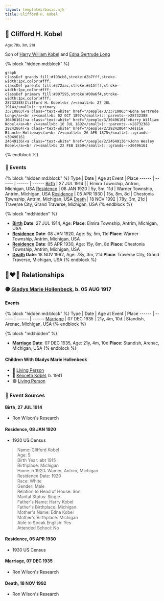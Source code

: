 ```yaml
---
layout: templates/basic.njk
title: Clifford H. Kobel
---
```

## 🔵 Clifford H. Kobel
<small>Age: 78y, 3m, 21d</small>

Son of [Harry William Kobel](/people/3/30496161) and [Edna Gertrude Long](/people/3/33710863)

{% block "hidden md:block" %}
```mermaid
graph
classDef grands fill:#193cb8,stroke:#2b7fff,stroke-width:1px,color:#fff;
classDef parents fill:#372aac,stroke:#615fff,stroke-width:1px,color:#fff;
classDef primary fill:#007595,stroke:#00a6f4,stroke-width:1px,color:#fff;
28732388(Clifford H. Kobel<br /><small>b: 27 JUL 1914</small>):::primary
33710863(<a class="text-white" href="/people/3/33710863">Edna Gertrude Long</a><br /><small>b: 02 OCT 1897</small>):::parents-->28732388
30496161(<a class="text-white" href="/people/3/30496161">Harry William Kobel</a><br /><small>b: 10 JUL 1892</small>):::parents-->28732388
29242864(<a class="text-white" href="/people/2/29242864">Jessie Blanche Holloway</a><br /><small>b: 26 APR 1875</small>):::grands-->30496161
24649136(<a class="text-white" href="/people/2/24649136">John Wesley Kobel</a><br /><small>b: 22 FEB 1869</small>):::grands-->30496161
```
{% endblock %}

### 📆 Events

{% block "hidden md:block" %}
Type | Date | Age at Event | Place
------ | ------ | ------ | ------
[Birth](#event-event-2) | 27 JUL 1914 |  | Elmira Township, Antrim, Michigan, USA
[Residence](#event-event-0) | 08 JAN 1920 | 5y, 5m, 11d | Warner Township, Antrim, Michigan, USA
[Residence](#event-event-1) | 05 APR 1930 | 15y, 8m, 8d | Chestonia Township, Antrim, Michigan, USA
[Death](#event-event-5) | 18 NOV 1992 | 78y, 3m, 21d | Traverse City, Grand Traverse, Michigan, USA
{% endblock %}

{% block "md:hidden" %}
- **[Birth](#event-event-2)**
**Date**: 27 JUL 1914, Age:
**Place**: Elmira Township, Antrim, Michigan, USA
- **[Residence](#event-event-0)**
**Date**: 08 JAN 1920, Age: 5y, 5m, 11d
**Place**: Warner Township, Antrim, Michigan, USA
- **[Residence](#event-event-1)**
**Date**: 05 APR 1930, Age: 15y, 8m, 8d
**Place**: Chestonia Township, Antrim, Michigan, USA
- **[Death](#event-event-5)**
**Date**: 18 NOV 1992, Age: 78y, 3m, 21d
**Place**: Traverse City, Grand Traverse, Michigan, USA
{% endblock %}

## 👩‍❤️‍👨 Relationships

### 🟣 [Gladys Marie Hollenbeck](/people/5/52265274), b. 05 AUG 1917

#### Events

{% block "hidden md:block" %}
Type | Date | Age at Event | Place
------ | ------ | ------ | ------
[Marriage](#event-family-0-event-0) | 07 DEC 1935 | 21y, 4m, 10d | Standish, Arenac, Michigan, USA
{% endblock %}

{% block "md:hidden" %}
- **[Marriage](#event-family-0-event-0)**
**Date**: 07 DEC 1935, Age: 21y, 4m, 10d
**Place**: Standish, Arenac, Michigan, USA
{% endblock %}

#### Children With Gladys Marie Hollenbeck
* 🔵 [Living Person](/people/7/79176855)
* 🔵 [Kenneth Kobel](/people/4/44916336), b. 1941
* 🟣 [Living Person](/people/4/4464405)
### 📰 Event Sources

#### <a id="event-event-2"></a> Birth, 27 JUL 1914
* Ron Wilson's Research

#### <a id="event-event-0"></a> Residence, 08 JAN 1920
* 1920 US Census
>   
  > Name: Clifford Kobel  
  > Age: 5  
  > Birth Year: abt 1915  
  > Birthplace: Michigan  
  > Home in 1920: Wamer, Antrim, Michigan  
  > Residence Date: 1920  
  > Race: White  
  > Gender: Male  
  > Relation to Head of House: Son  
  > Marital Status: Single  
  > Father's Name: Harry Kobel  
  > Father's Birthplace: Michigan  
  > Mother's Name: Edna Kobel  
  > Mother's Birthplace: Michigan  
  > Able to Speak English: Yes  
  > Attended School: No

#### <a id="event-event-1"></a> Residence, 05 APR 1930
* 1930 US Census

#### <a id="event-family-0-event-0"></a> Marriage, 07 DEC 1935
* Ron Wilson's Research
#### <a id="event-event-5"></a> Death, 18 NOV 1992
* Ron Wilson's Research
